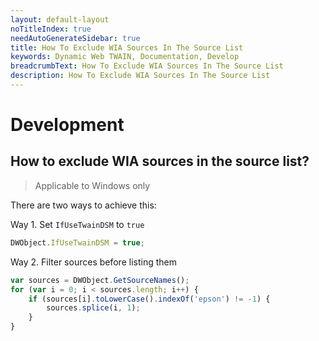 ```yaml
---
layout: default-layout
noTitleIndex: true
needAutoGenerateSidebar: true
title: How To Exclude WIA Sources In The Source List
keywords: Dynamic Web TWAIN, Documentation, Develop
breadcrumbText: How To Exclude WIA Sources In The Source List
description: How To Exclude WIA Sources In The Source List
---
```


# Development

## How to exclude WIA sources in the source list? 

> Applicable to Windows only

There are two ways to achieve this:

Way 1. Set `IfUseTwainDSM` to `true`

``` javascript
DWObject.IfUseTwainDSM = true;
```

Way 2. Filter sources before listing them

``` javascript
var sources = DWObject.GetSourceNames();
for (var i = 0; i < sources.length; i++) {
    if (sources[i].toLowerCase().indexOf('epson') != -1) {
        sources.splice(i, 1);
    }
}
```

